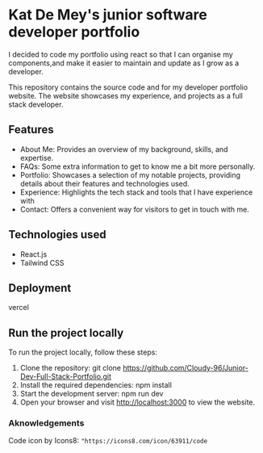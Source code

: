# Kat De Mey's junior software developer portfolio

<!-- Hit the live example, click here 🚀 -->

I decided to code my portfolio using react so that I can organise my components,and make it easier to maintain and update as I grow as a developer.

This repository contains the source code and for my developer portfolio website. The website showcases my experience, and projects as a full stack developer.

## Features

- About Me: Provides an overview of my background, skills, and expertise.
- FAQs: Some extra information to get to know me a bit more personally.
- Portfolio: Showcases a selection of my notable projects, providing details about their features and technologies used.
- Experience: Highlights the tech stack and tools that I have experience with
- Contact: Offers a convenient way for visitors to get in touch with me.

## Technologies used

- React.js
- Tailwind CSS

## Deployment

vercel

## Run the project locally

To run the project locally, follow these steps:

1. Clone the repository: git clone <https://github.com/Cloudy-96/Junior-Dev-Full-Stack-Portfolio.git>
2. Install the required dependencies: npm install
3. Start the development server: npm run dev
4. Open your browser and visit <http://localhost:3000> to view the website.


### Aknowledgements
Code icon by Icons8: ```"https://icons8.com/icon/63911/code```